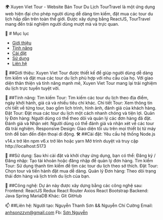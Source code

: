 🌍 Xuyen Viet Tour - Website Bán Tour Du Lịch
TourTravel là một ứng dụng web hiện đại cho phép người dùng dễ dàng tìm kiếm, đặt mua các tour du lịch hấp dẫn trên toàn thế giới. Được xây dựng bằng ReactJS, TourTravel mang đến trải nghiệm người dùng mượt mà và trực quan.

📖 # Mục lục
- [Giới thiệu](#giới-thiệu)
- [Tính năng](#tính-năng)
- [Cài đặt](#cài-đặt)
- [Sử dụng](#sử-dụng)
- [Liên hệ](#liên-hệ)

🌟 ##Giới thiệu:
Xuyen Viet Tour được thiết kế để giúp người dùng dễ dàng tìm kiếm và đặt mua các tour du lịch phù hợp với nhu cầu của họ. Với giao diện thân thiện và tính năng mạnh mẽ, Xuyen Viet Tour mang lại trải nghiệm du lịch trực tuyến tuyệt vời.

🚀 ##Tính năng:
Tìm kiếm Tour: Tìm kiếm các tour du lịch theo địa điểm, ngày khởi hành, giá cả và nhiều tiêu chí khác.
Chi tiết Tour: Xem thông tin chi tiết về từng tour, bao gồm lịch trình, hình ảnh, đánh giá của khách hàng.
Đặt Tour: Đặt mua các tour du lịch một cách nhanh chóng và tiện lợi.
Quản lý Đơn hàng: Người dùng có thể theo dõi và quản lý các đơn hàng đã đặt.
Đánh giá và Nhận xét: Người dùng có thể đánh giá và nhận xét về các tour đã trải nghiệm.
Responsive Design: Giao diện tối ưu trên mọi thiết bị từ máy tính để bàn đến điện thoại di động.
🛠 ##Cài đặt:
Yêu cầu hệ thống
Node.js v14.x trở lên
npm v6.x trở lên hoặc yarn
Mở trình duyệt và truy cập http://localhost:5173

🎨 ##Sử dụng:
Sau khi cài đặt và khởi chạy ứng dụng, bạn có thể:
Đăng ký / Đăng nhập: Tạo tài khoản hoặc đăng nhập để quản lý đơn hàng.
Tìm kiếm Tour: Sử dụng thanh tìm kiếm để tìm các tour du lịch theo sở thích.
Đặt Tour: Chọn tour và tiến hành đặt mua dễ dàng.
Quản lý Đơn hàng: Theo dõi trạng thái đơn hàng và lịch trình du lịch của bạn.

🧰 ##Công nghệ:
Dự án này được xây dựng bằng các công nghệ sau:
Frontend:
ReactJS
Redux
React Router
Axios
React Bootstrap
Backend:
Java Spring
MariaDB
Khác:
Git
GitHub

📫 ##Liên hệ:
Người tạo: Nguyễn Thanh Sơn && Nguyễn Chí Cường
Email: anhsonzzvn@gmail.com
Fb: [Sơn Nguyễn](https://www.facebook.com/son.nguyen.517096)
